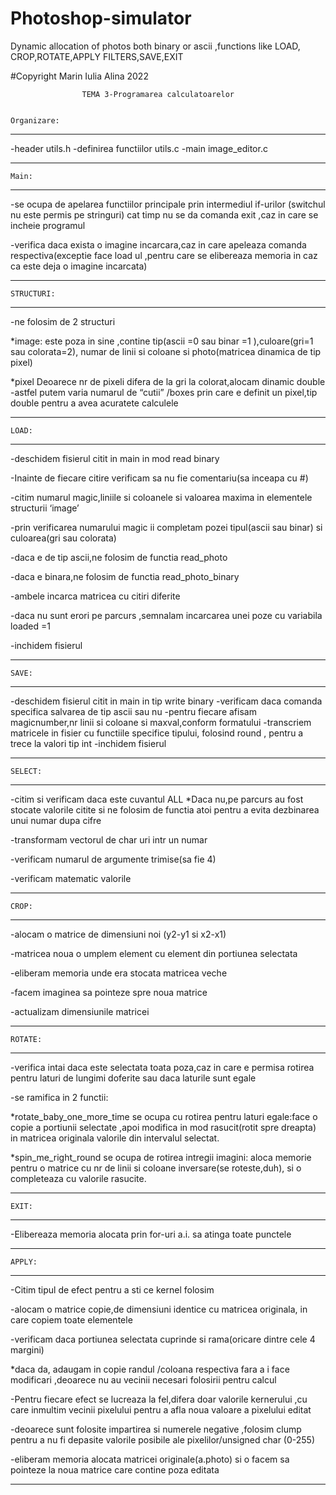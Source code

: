 # Photoshop-simulator
Dynamic allocation of photos both binary or ascii ,functions like LOAD, CROP,ROTATE,APPLY FILTERS,SAVE,EXIT

#Copyright Marin Iulia Alina 2022


					TEMA 3-Programarea calculatoarelor


	Organizare:
_______________________________
-header utils.h
-definirea functiilor utils.c
-main image_editor.c
______________________________


	Main: 
_____________________________________________________________________________
-se ocupa de apelarea functiilor principale prin intermediul if-urilor
(switchul nu este permis pe stringuri) cat timp nu se da comanda exit
,caz in care se incheie programul

-verifica daca exista o imagine incarcara,caz in care apeleaza comanda
 respectiva(exceptie face load ul ,pentru care se elibereaza memoria in 
 caz ca este deja o imagine incarcata)
_____________________________________________________________________________



	STRUCTURI:
_____________________________________________________________________________
-ne folosim de 2 structuri

*image:
 este poza in sine ,contine tip(ascii =0 sau binar =1 ),culoare(gri=1 
 sau colorata=2), numar de linii si coloane si photo(matricea dinamica 
 de tip pixel)

*pixel 
  Deoarece nr de pixeli difera de la gri la colorat,alocam dinamic double
-astfel putem varia numarul de “cutii” /boxes prin care e definit un pixel,tip double pentru a avea acuratete calculele
_____________________________________________________________________________


	LOAD:
__________________________________________________________________________
-deschidem fisierul citit in main in mod read binary

-Inainte de fiecare citire verificam sa nu fie comentariu(sa inceapa cu #)

-citim numarul magic,liniile si coloanele si valoarea maxima in elementele 
structurii ‘image’

-prin verificarea numarului magic ii completam pozei tipul(ascii sau binar) 
si culoarea(gri sau colorata) 

-daca e de tip ascii,ne folosim de functia read_photo

-daca e binara,ne folosim de functia read_photo_binary

-ambele incarca matricea cu citiri diferite

-daca nu sunt erori pe parcurs ,semnalam incarcarea unei poze cu variabila 
loaded =1

-inchidem fisierul
___________________________________________________________________________

	
	
	SAVE:
_____________________________________________________________________________	
-deschidem fisierul citit in main in tip write binary
-verificam daca comanda specifica salvarea de tip ascii sau nu
-pentru fiecare afisam magicnumber,nr linii si coloane si maxval,conform 
formatului
-transcriem matricele in fisier cu functiile specifice tipului, folosind round
, pentru a trece la valori tip int
-inchidem fisierul
_____________________________________________________________________________



	SELECT:
____________________________________________________________________________
-citim si verificam daca este cuvantul ALL
*Daca nu,pe parcurs au fost stocate valorile citite si ne folosim de functia 
atoi pentru a evita dezbinarea unui numar dupa cifre 

-transformam vectorul de char uri intr un numar

-verificam numarul de argumente trimise(sa fie 4)

-verificam matematic valorile
____________________________________________________________________________



	CROP:
_____________________________________________________________________________
-alocam o matrice de dimensiuni noi (y2-y1 si x2-x1)

-matricea noua o umplem element cu element din portiunea selectata

-eliberam memoria unde era stocata matricea veche

-facem imaginea sa pointeze spre noua matrice

-actualizam dimensiunile matricei
_____________________________________________________________________________

	
	ROTATE:
_____________________________________________________________________________
-verifica intai daca este selectata toata poza,caz in care e permisa 
rotirea pentru laturi de lungimi doferite sau daca laturile sunt egale

-se ramifica in 2 functii: 

*rotate_baby_one_more_time se ocupa cu rotirea pentru laturi egale:face
 o copie a portiunii selectate ,apoi modifica in mod rasucit(rotit spre 
 dreapta)  in matricea originala  valorile din intervalul selectat.

*spin_me_right_round se ocupa de rotirea intregii imagini: aloca memorie
 pentru o matrice cu nr de linii si coloane inversare(se roteste,duh),
 si o completeaza cu valorile rasucite.
_____________________________________________________________________________


	EXIT:
_____________________________________________________________________________
-Elibereaza memoria alocata prin for-uri a.i. sa atinga toate punctele
_____________________________________________________________________________


	APPLY:
_____________________________________________________________________________
-Citim tipul de efect pentru a sti ce kernel folosim

-alocam o matrice copie,de dimensiuni identice cu matricea originala, 
in care copiem toate elementele
 
-verificam daca portiunea selectata cuprinde si rama(oricare dintre cele 
4 margini)

*daca da, adaugam in copie randul /coloana respectiva fara a i face modificari
,deoarece nu au vecinii necesari folosirii pentru calcul

-Pentru fiecare efect se lucreaza la fel,difera doar valorile kernerului
,cu care inmultim vecinii pixelului pentru a afla noua valoare a pixelului 
editat

-deoarece sunt folosite impartirea si numerele negative ,folosim clump pentru 
a nu fi depasite valorile posibile ale pixelilor/unsigned char (0-255)

-eliberam memoria alocata matricei originale(a.photo) si o facem sa pointeze 
la noua matrice care contine poza editata
_____________________________________________________________________________
